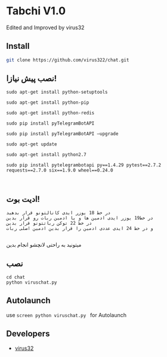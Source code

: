 # Tabchi V1.0
Edited and Improved by virus32

## Install
```bash
git clone https://github.com/virus322/chat.git 
```
## نصب پیش نیازا!
```
sudo apt-get install python-setuptools

sudo apt-get install python-pip

sudo apt-get install python-redis

sudo pip install pyTelegramBotAPI

sudo pip install pyTelegramBotAPI —upgrade

sudo apt-get update

sudo apt-get install python2.7

sudo pip install pytelegrambotapi py==1.4.29 pytest==2.7.2 requests==2.7.0 six==1.9.0 wheel==0.24.0



```
## ادیت بوت!
```
در خط 18 یوزر ایدی کانالتونو قرار بدهید
در خط19 یوزر ایدی ادمین ها و یا ادمین ربات رو قرار بدین
در خط 22 توکن رباتتونو قرار بدین
و در خط 24 ایدی عددی ادمین را قرار بدین ادمین اصلی ربات 


```
میتونید به راحتی  لانچشو انجام بدین
## نصب 
```
cd chat
python viruschat.py

```

## Autolaunch
use `screen python viruschat.py
 ` for Autolaunch

## Developers

 * [virus32](https://telegram.me/virus32)



